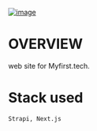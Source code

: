 [![image](https://github.com/tranguixdev/next-strapi/assets/150120338/dc74ee95-5398-4c8b-b461-3151e2ab1275)](https://github.com/codepert/mfirst-site/blob/main/Screenshot_17.png)

 # OVERVIEW

 web site for Myfirst.tech.

 # Stack used
    Strapi, Next.js
 
    

